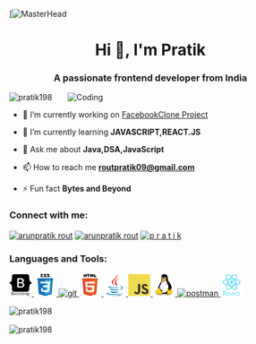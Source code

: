 [![MasterHead](https://user-images.githubusercontent.com/74038190/241765440-80728820-e06b-4f96-9c9e-9df46f0cc0a5.gif)
<h1 align="center">Hi 👋, I'm Pratik</h1>
<h3 align="center">A passionate frontend developer from India</h3>
<img align="right" alt="Coding" width="400" src="https://camo.githubusercontent.com/4f6232f2a5bc6459bfa870312f2295d77816a50769045a2c4f034dc94ed53473/68747470733a2f2f6d65646961302e67697068792e636f6d2f6d656469612f5262444b61637a71576f76497567794a6d572f67697068792e6769663f6369643d65636630356534373177696f717136686f3677367967356a7963347679653771387868766b7038683074666771657563267269643d67697068792e6769662663743d67">
<p align="left"> <img src="https://komarev.com/ghpvc/?username=pratik198&label=Profile%20views&color=0e75b6&style=flat" alt="pratik198" /> </p>

- 🔭 I’m currently working on [FacebookClone Project](https://github.com/pratik198/29thSep2023Facebook)

- 🌱 I’m currently learning **JAVASCRIPT,REACT.JS**

- 💬 Ask me about **Java,DSA,JavaScript**

- 📫 How to reach me **routpratik09@gmail.com**

- ⚡ Fun fact **Bytes and Beyond**

<h3 align="left">Connect with me:</h3>
<p align="left">
<a href="https://linkedin.com/in/arunpratik rout" target="blank"><img align="center" src="https://raw.githubusercontent.com/rahuldkjain/github-profile-readme-generator/master/src/images/icons/Social/linked-in-alt.svg" alt="arunpratik rout" height="30" width="40" /></a>
<a href="https://fb.com/arunpratik rout" target="blank"><img align="center" src="https://raw.githubusercontent.com/rahuldkjain/github-profile-readme-generator/master/src/images/icons/Social/facebook.svg" alt="arunpratik rout" height="30" width="40" /></a>
<a href="https://instagram.com/p r a t i k" target="blank"><img align="center" src="https://raw.githubusercontent.com/rahuldkjain/github-profile-readme-generator/master/src/images/icons/Social/instagram.svg" alt="p r a t i k" height="30" width="40" /></a>
</p>

<h3 align="left">Languages and Tools:</h3>
<p align="left"> <a href="https://getbootstrap.com" target="_blank" rel="noreferrer"> <img src="https://raw.githubusercontent.com/devicons/devicon/master/icons/bootstrap/bootstrap-plain-wordmark.svg" alt="bootstrap" width="40" height="40"/> </a> <a href="https://www.w3schools.com/css/" target="_blank" rel="noreferrer"> <img src="https://raw.githubusercontent.com/devicons/devicon/master/icons/css3/css3-original-wordmark.svg" alt="css3" width="40" height="40"/> </a> <a href="https://git-scm.com/" target="_blank" rel="noreferrer"> <img src="https://www.vectorlogo.zone/logos/git-scm/git-scm-icon.svg" alt="git" width="40" height="40"/> </a> <a href="https://www.w3.org/html/" target="_blank" rel="noreferrer"> <img src="https://raw.githubusercontent.com/devicons/devicon/master/icons/html5/html5-original-wordmark.svg" alt="html5" width="40" height="40"/> </a> <a href="https://www.java.com" target="_blank" rel="noreferrer"> <img src="https://raw.githubusercontent.com/devicons/devicon/master/icons/java/java-original.svg" alt="java" width="40" height="40"/> </a> <a href="https://developer.mozilla.org/en-US/docs/Web/JavaScript" target="_blank" rel="noreferrer"> <img src="https://raw.githubusercontent.com/devicons/devicon/master/icons/javascript/javascript-original.svg" alt="javascript" width="40" height="40"/> </a> <a href="https://www.linux.org/" target="_blank" rel="noreferrer"> <img src="https://raw.githubusercontent.com/devicons/devicon/master/icons/linux/linux-original.svg" alt="linux" width="40" height="40"/> </a> <a href="https://postman.com" target="_blank" rel="noreferrer"> <img src="https://www.vectorlogo.zone/logos/getpostman/getpostman-icon.svg" alt="postman" width="40" height="40"/> </a> <a href="https://reactjs.org/" target="_blank" rel="noreferrer"> <img src="https://raw.githubusercontent.com/devicons/devicon/master/icons/react/react-original-wordmark.svg" alt="react" width="40" height="40"/> </a> </p>

<p><img align="center" src="https://github-readme-stats.vercel.app/api/top-langs?username=pratik198&show_icons=true&locale=en&layout=compact" alt="pratik198" /></p>

<p><img align="center" src="https://github-readme-streak-stats.herokuapp.com/?user=pratik198&" alt="pratik198" /></p>
